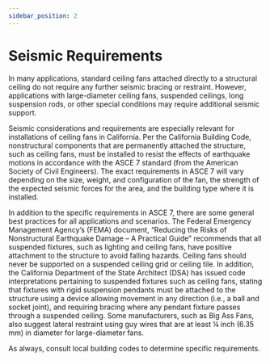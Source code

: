 ```yaml
---
sidebar_position: 2
---
```


# Seismic Requirements
In many applications, standard ceiling fans attached directly to a structural ceiling do not require any
further seismic bracing or restraint. However, applications with large-diameter ceiling fans, suspended
ceilings, long suspension rods, or other special conditions may require additional seismic support.

Seismic considerations and requirements are especially relevant for installations of ceiling fans in
California. Per the California Building Code, nonstructural components that are permanently attached the
structure, such as ceiling fans, must be installed to resist the effects of earthquake motions in accordance
with the ASCE 7 standard (from the American Society of Civil Engineers). The exact requirements in
ASCE 7 will vary depending on the size, weight, and configuration of the fan, the strength of the expected
seismic forces for the area, and the building type where it is installed.

In addition to the specific requirements in ASCE 7, there are some general best practices for all
applications and scenarios. The Federal Emergency Management Agency’s (FEMA) document, “Reducing
the Risks of Nonstructural Earthquake Damage – A Practical Guide” recommends that all suspended
fixtures, such as lighting and ceiling fans, have positive attachment to the structure to avoid falling
hazards. Ceiling fans should never be supported on a suspended ceiling grid or ceiling tile. In addition,
the California Department of the State Architect (DSA) has issued code interpretations pertaining to
suspended fixtures such as ceiling fans, stating that fixtures with rigid suspension pendants must be
attached to the structure using a device allowing movement in any direction (i.e., a ball and socket joint), 
and requiring bracing where any pendant fixture passes through a suspended ceiling. Some
manufacturers, such as Big Ass Fans, also suggest lateral restraint using guy wires that are at least ¼ inch
(6.35 mm) in diameter for large-diameter fans.

As always, consult local building codes to determine specific requirements.